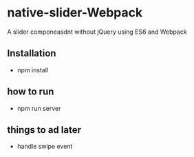 # native-slider-Webpack
A slider componeasdnt without jQuery using ES6 and Webpack 

## Installation
 - npm install

## how to run
  - npm run server
  
## things to ad later
  - handle swipe event
